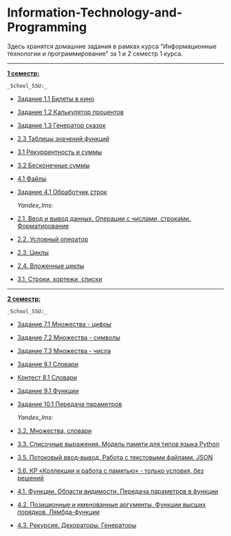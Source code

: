 # Information-Technology-and-Programming
Здесь хранятся домашние задания в рамках курса "Информационные технологии и программирование" за 1 и 2 семестр 1 курса.
___
  [**1 семестр:**](https://github.com/iammariyas/Information-Technology-and-Programming/tree/main/1_sem)

    _School_SSU:_

- [Задание 1.1 Билеты в кино](https://github.com/iammariyas/Information-Technology-and-Programming/blob/main/1_sem/School_SSU/task_1.1.py)
- [Задание 1.2 Калькулятор процентов](https://github.com/iammariyas/Information-Technology-and-Programming/blob/main/1_sem/School_SSU/task_1.2.py)
- [Задание 1.3 Генератор сказок](https://github.com/iammariyas/Information-Technology-and-Programming/blob/main/1_sem/School_SSU/task_1.3.py)
- [2.3 Таблицы значений функций](https://github.com/iammariyas/Information-Technology-and-Programming/blob/main/1_sem/School_SSU/2.3%20%D0%A2%D0%B0%D0%B1%D0%BB%D0%B8%D1%86%D1%8B%20%D0%B7%D0%BD%D0%B0%D1%87%D0%B5%D0%BD%D0%B8%D0%B9%20%D1%84%D1%83%D0%BD%D0%BA%D1%86%D0%B8%D0%B9.md)
- [3.1 Рекуррентность и суммы](https://github.com/iammariyas/Information-Technology-and-Programming/blob/main/1_sem/School_SSU/3.1%20%D0%A0%D0%B5%D0%BA%D1%83%D1%80%D1%80%D0%B5%D0%BD%D1%82%D0%BD%D0%BE%D1%81%D1%82%D1%8C%20%D0%B8%20%D1%81%D1%83%D0%BC%D0%BC%D1%8B.md)
- [3.2 Бесконечные суммы](https://github.com/iammariyas/Information-Technology-and-Programming/blob/main/1_sem/School_SSU/3.2%20%D0%91%D0%B5%D1%81%D0%BA%D0%BE%D0%BD%D0%B5%D1%87%D0%BD%D1%8B%D0%B5%20%D1%81%D1%83%D0%BC%D0%BC%D1%8B.md)
- [4.1 Файлы](https://github.com/iammariyas/Information-Technology-and-Programming/blob/main/1_sem/School_SSU/4.1%20%D0%A4%D0%B0%D0%B9%D0%BB%D1%8B.md)
- [Задание 4.1 Обработчик строк](https://github.com/iammariyas/Information-Technology-and-Programming/blob/main/1_sem/School_SSU/task_4.1.py)

  _Yandex_lms:_
- [2.1. Ввод и вывод данных. Операции с числами, строками. Форматирование](https://github.com/iammariyas/Information-Technology-and-Programming/blob/main/1_sem/Yandex_LMS/2.1.%20%D0%92%D0%B2%D0%BE%D0%B4%20%D0%B8%20%D0%B2%D1%8B%D0%B2%D0%BE%D0%B4%20%D0%B4%D0%B0%D0%BD%D0%BD%D1%8B%D1%85.%20%D0%9E%D0%BF%D0%B5%D1%80%D0%B0%D1%86%D0%B8%D0%B8%20%D1%81%20%D1%87%D0%B8%D1%81%D0%BB%D0%B0%D0%BC%D0%B8%2C%20%D1%81%D1%82%D1%80%D0%BE%D0%BA%D0%B0%D0%BC%D0%B8.%20%D0%A4%D0%BE%D1%80%D0%BC%D0%B0%D1%82%D0%B8%D1%80%D0%BE%D0%B2%D0%B0%D0%BD%D0%B8%D0%B5.md)
- [2.2. Условный оператор](https://github.com/iammariyas/Information-Technology-and-Programming/blob/main/1_sem/Yandex_LMS/2.2.%20%D0%A3%D1%81%D0%BB%D0%BE%D0%B2%D0%BD%D1%8B%D0%B9%20%D0%BE%D0%BF%D0%B5%D1%80%D0%B0%D1%82%D0%BE%D1%80.md)
- [2.3. Циклы](https://github.com/iammariyas/Information-Technology-and-Programming/blob/main/1_sem/Yandex_LMS/2.3.%20%D0%A6%D0%B8%D0%BA%D0%BB%D1%8B.md)
- [2.4. Вложенные циклы](https://github.com/iammariyas/Information-Technology-and-Programming/blob/main/1_sem/Yandex_LMS/2.4.%20%D0%92%D0%BB%D0%BE%D0%B6%D0%B5%D0%BD%D0%BD%D1%8B%D0%B5%20%D1%86%D0%B8%D0%BA%D0%BB%D1%8B.md)
- [3.1. Строки, кортежи, списки](https://github.com/iammariyas/Information-Technology-and-Programming/blob/main/1_sem/Yandex_LMS/3.1.%20%D0%A1%D1%82%D1%80%D0%BE%D0%BA%D0%B8%2C%20%D0%BA%D0%BE%D1%80%D1%82%D0%B5%D0%B6%D0%B8%2C%20%D1%81%D0%BF%D0%B8%D1%81%D0%BA%D0%B8.md)
___
  [**2 семестр:**](https://github.com/iammariyas/Information-Technology-and-Programming/tree/main/2_sem)
  
    _School_SSU:_
- [Задание 7.1 Множества - цифры](https://github.com/iammariyas/Information-Technology-and-Programming/blob/main/2_sem/School_SSU/7.1_set_of_digits.py)
- [Задание 7.2 Множества - символы](https://github.com/iammariyas/Information-Technology-and-Programming/blob/main/2_sem/School_SSU/7.2_set_of_symbol.py)
- [Задание 7.3 Множества - числа](https://github.com/iammariyas/Information-Technology-and-Programming/blob/main/2_sem/School_SSU/7.3_set_of_numbers.py)
- [Задание 8.1 Словари](https://github.com/iammariyas/Information-Technology-and-Programming/blob/main/2_sem/School_SSU/8.1_dictionary.py)
- [Контест 8.1 Словари](https://github.com/iammariyas/Information-Technology-and-Programming/blob/main/2_sem/School_SSU/8.1%20%D0%A1%D0%BB%D0%BE%D0%B2%D0%B0%D1%80%D0%B8.md)
- [Задание 9.1 Функции](https://github.com/iammariyas/Information-Technology-and-Programming/blob/main/2_sem/School_SSU/9_1_foo.py)
- [Задание 10.1 Передача параметров](https://github.com/iammariyas/Information-Technology-and-Programming/blob/main/2_sem/School_SSU/10_1.py)

  _Yandex_lms:_
- [3.2. Множества, словари](https://github.com/iammariyas/Information-Technology-and-Programming/blob/main/2_sem/Yandex_lms/3.2.%20%D0%9C%D0%BD%D0%BE%D0%B6%D0%B5%D1%81%D1%82%D0%B2%D0%B0%2C%20%D1%81%D0%BB%D0%BE%D0%B2%D0%B0%D1%80%D0%B8.md)
- [3.3. Списочные выражения. Модель памяти для типов языка Python](https://github.com/iammariyas/Information-Technology-and-Programming/blob/main/2_sem/Yandex_lms/3.3.%20%D0%A1%D0%BF%D0%B8%D1%81%D0%BE%D1%87%D0%BD%D1%8B%D0%B5%20%D0%B2%D1%8B%D1%80%D0%B0%D0%B6%D0%B5%D0%BD%D0%B8%D1%8F.%20%D0%9C%D0%BE%D0%B4%D0%B5%D0%BB%D1%8C%20%D0%BF%D0%B0%D0%BC%D1%8F%D1%82%D0%B8%20%D0%B4%D0%BB%D1%8F%20%D1%82%D0%B8%D0%BF%D0%BE%D0%B2%20%D1%8F%D0%B7%D1%8B%D0%BA%D0%B0%20Python.md)
- [3.5. Потоковый ввод-вывод. Работа с текстовыми файлами. JSON](https://github.com/iammariyas/Information-Technology-and-Programming/blob/main/2_sem/Yandex_lms/3.5.%20%D0%9F%D0%BE%D1%82%D0%BE%D0%BA%D0%BE%D0%B2%D1%8B%D0%B9%20%D0%B2%D0%B2%D0%BE%D0%B4-%D0%B2%D1%8B%D0%B2%D0%BE%D0%B4.%20%D0%A0%D0%B0%D0%B1%D0%BE%D1%82%D0%B0%20%D1%81%20%D1%82%D0%B5%D0%BA%D1%81%D1%82%D0%BE%D0%B2%D1%8B%D0%BC%D0%B8%20%D1%84%D0%B0%D0%B9%D0%BB%D0%B0%D0%BC%D0%B8.%20JSON.md)
- [3.6. КР «Коллекции и работа с памятью» - только условия, без решений](https://github.com/iammariyas/Information-Technology-and-Programming/blob/main/2_sem/Yandex_lms/3.6.%20%D0%9A%D0%A0%20%C2%AB%D0%9A%D0%BE%D0%BB%D0%BB%D0%B5%D0%BA%D1%86%D0%B8%D0%B8%20%D0%B8%20%D1%80%D0%B0%D0%B1%D0%BE%D1%82%D0%B0%20%D1%81%20%D0%BF%D0%B0%D0%BC%D1%8F%D1%82%D1%8C%D1%8E%C2%BB.md)
- [4.1. Функции. Области видимости. Передача параметров в функции](https://github.com/iammariyas/Information-Technology-and-Programming/blob/main/2_sem/Yandex_lms/4.1.%20%D0%A4%D1%83%D0%BD%D0%BA%D1%86%D0%B8%D0%B8.%20%D0%9E%D0%B1%D0%BB%D0%B0%D1%81%D1%82%D0%B8%20%D0%B2%D0%B8%D0%B4%D0%B8%D0%BC%D0%BE%D1%81%D1%82%D0%B8.%20%D0%9F%D0%B5%D1%80%D0%B5%D0%B4%D0%B0%D1%87%D0%B0%20%D0%BF%D0%B0%D1%80%D0%B0%D0%BC%D0%B5%D1%82%D1%80%D0%BE%D0%B2%20%D0%B2%20%D1%84%D1%83%D0%BD%D0%BA%D1%86%D0%B8%D0%B8.md)
- [4.2. Позиционные и именованные аргументы. Функции высших порядков. Лямбда-функции](https://github.com/iammariyas/Information-Technology-and-Programming/blob/main/2_sem/Yandex_lms/4.2.%20%D0%9F%D0%BE%D0%B7%D0%B8%D1%86%D0%B8%D0%BE%D0%BD%D0%BD%D1%8B%D0%B5%20%D0%B8%20%D0%B8%D0%BC%D0%B5%D0%BD%D0%BE%D0%B2%D0%B0%D0%BD%D0%BD%D1%8B%D0%B5%20%D0%B0%D1%80%D0%B3%D1%83%D0%BC%D0%B5%D0%BD%D1%82%D1%8B.%20%D0%A4%D1%83%D0%BD%D0%BA%D1%86%D0%B8%D0%B8%20%D0%B2%D1%8B%D1%81%D1%88%D0%B8%D1%85%20%D0%BF%D0%BE%D1%80%D1%8F%D0%B4%D0%BA%D0%BE%D0%B2.%20%D0%9B%D1%8F%D0%BC%D0%B1%D0%B4%D0%B0-%D1%84%D1%83%D0%BD%D0%BA%D1%86%D0%B8%D0%B8.md)
- [4.3. Рекурсия. Декораторы. Генераторы](https://github.com/iammariyas/Information-Technology-and-Programming/blob/main/2_sem/Yandex_lms/4.3.%20%D0%A0%D0%B5%D0%BA%D1%83%D1%80%D1%81%D0%B8%D1%8F.%20%D0%94%D0%B5%D0%BA%D0%BE%D1%80%D0%B0%D1%82%D0%BE%D1%80%D1%8B.%20%D0%93%D0%B5%D0%BD%D0%B5%D1%80%D0%B0%D1%82%D0%BE%D1%80%D1%8B.md)
